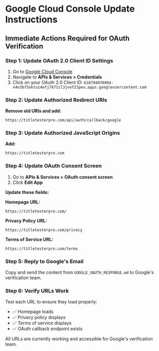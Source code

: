 # Google Cloud Console Update Instructions

## Immediate Actions Required for OAuth Verification

### Step 1: Update OAuth 2.0 Client ID Settings

1. Go to [Google Cloud Console](https://console.cloud.google.com/)
2. Navigate to **APIs & Services > Credentials**
3. Click on your OAuth 2.0 Client ID: `618794070994-n4n3b75oktui4efj7671il3jvef23peu.apps.googleusercontent.com`

### Step 2: Update Authorized Redirect URIs

**Remove old URIs and add:**
```
https://titletesterpro.com/api/auth/callback/google
```

### Step 3: Update Authorized JavaScript Origins

**Add:**
```
https://titletesterpro.com
```

### Step 4: Update OAuth Consent Screen

1. Go to **APIs & Services > OAuth consent screen**
2. Click **Edit App**

**Update these fields:**

**Homepage URL:**
```
https://titletesterpro.com/
```

**Privacy Policy URL:**
```
https://titletesterpro.com/privacy
```

**Terms of Service URL:**
```
https://titletesterpro.com/terms
```

### Step 5: Reply to Google's Email

Copy and send the content from `GOOGLE_OAUTH_RESPONSE.md` to Google's verification team.

### Step 6: Verify URLs Work

Test each URL to ensure they load properly:
- ✅ Homepage loads
- ✅ Privacy policy displays
- ✅ Terms of service displays
- ✅ OAuth callback endpoint exists

All URLs are currently working and accessible for Google's verification team.
